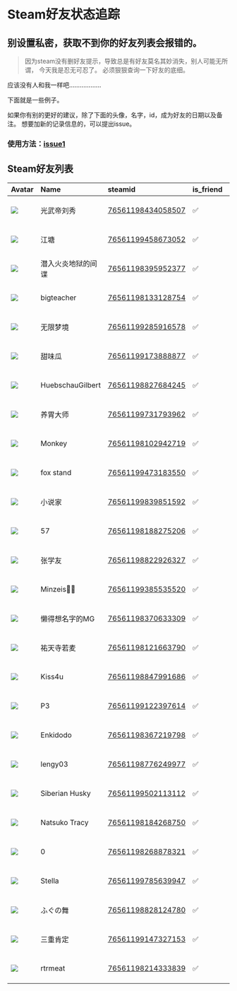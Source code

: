 # Steam好友状态追踪
## 别设置私密，获取不到你的好友列表会报错的。

> 因为steam没有删好友提示，导致总是有好友莫名其妙消失，别人可能无所谓，
> 今天我是忍无可忍了。 必须狠狠查询一下好友的底细。

应该没有人和我一样吧………………

下面就是一些例子。

如果你有别的更好的建议，除了下面的头像，名字，id，成为好友的日期以及备注。 想要加新的记录信息的，可以提出issue。

### 使用方法：[issue1](https://github.com/systemannounce/SteamFriends/issues/1)



## Steam好友列表
| Avatar                                                                            | Name             | steamid                                                                     | is_friend   | BFD                 | removed_time   | Remark   |
|:----------------------------------------------------------------------------------|:-----------------|:----------------------------------------------------------------------------|:------------|:--------------------|:---------------|:---------|
| ![](https://avatars.steamstatic.com/52ae6dca729dd6ac7b7a2d1c801e78c2c0ce5ce4.jpg) | 光武帝刘秀            | [76561198434058507](https://steamcommunity.com/profiles/76561198434058507/) | ✅           | 2025-05-04 13:27:55 |                |          |
| ![](https://avatars.steamstatic.com/2201b1de3a95a1ced9adc1555f8a0e725dc1841c.jpg) | 江塘               | [76561199458673052](https://steamcommunity.com/profiles/76561199458673052/) | ✅           | 2025-07-15 15:27:46 |                |          |
| ![](https://avatars.steamstatic.com/cbb37d8a75c717d95591f7065eda673931372fa9.jpg) | 潜入火炎地狱的间谍        | [76561198395952377](https://steamcommunity.com/profiles/76561198395952377/) | ✅           | 2024-12-10 02:12:27 |                |          |
| ![](https://avatars.steamstatic.com/4547dc1fee025879bc1dc7d93b5d41480fb65557.jpg) | bigteacher       | [76561198133128754](https://steamcommunity.com/profiles/76561198133128754/) | ✅           | 2025-03-13 12:35:59 |                |          |
| ![](https://avatars.steamstatic.com/00c386b4b7e0a5bacf079f73e931209be8a43f30.jpg) | 无限梦境             | [76561199285916578](https://steamcommunity.com/profiles/76561199285916578/) | ✅           | 2023-04-08 08:30:18 |                |          |
| ![](https://avatars.steamstatic.com/200876e2caa7a93d56f7088de005b25fd2513edf.jpg) | 甜味瓜              | [76561199173888877](https://steamcommunity.com/profiles/76561199173888877/) | ✅           | 2025-05-27 07:18:24 |                |          |
| ![](https://avatars.steamstatic.com/78c664d09ecb0e704c73cadceffc0eb913161a2e.jpg) | HuebschauGilbert | [76561198827684245](https://steamcommunity.com/profiles/76561198827684245/) | ✅           | 2025-09-26 14:09:04 |                |          |
| ![](https://avatars.steamstatic.com/6b4a37702b425bb877b8c0f079f9b6a3c466c7b2.jpg) | 养胃大师             | [76561199731793962](https://steamcommunity.com/profiles/76561199731793962/) | ✅           | 2025-01-19 15:38:05 |                |          |
| ![](https://avatars.steamstatic.com/ed63cbebb92f577752a7baac7c6f91c03895ebf9.jpg) | Monkey           | [76561198102942719](https://steamcommunity.com/profiles/76561198102942719/) | ✅           | 2024-12-29 11:16:06 |                |          |
| ![](https://avatars.steamstatic.com/3591d75c474d0e08ecf82ed274686dd6078c5e3f.jpg) | fox stand        | [76561199473183550](https://steamcommunity.com/profiles/76561199473183550/) | ✅           | 2025-06-14 17:18:52 |                |          |
| ![](https://avatars.steamstatic.com/b4ce2f7df501af02dd5bc1f9e9790db79a04cb5e.jpg) | 小说家              | [76561199839851592](https://steamcommunity.com/profiles/76561199839851592/) | ✅           | 2025-05-05 08:04:06 |                |          |
| ![](https://avatars.steamstatic.com/d6de3d2d949bfef4b5144a7586f2300f307abe11.jpg) | 57               | [76561198188275206](https://steamcommunity.com/profiles/76561198188275206/) | ✅           | 2025-07-15 10:30:04 |                |          |
| ![](https://avatars.steamstatic.com/beff4276dee399e198affd0f834e21e576e1d6dd.jpg) | 张学友              | [76561198822926327](https://steamcommunity.com/profiles/76561198822926327/) | ✅           | 2025-05-05 10:27:39 |                |          |
| ![](https://avatars.steamstatic.com/c55f21ff6e690eb823516feb0b19d356e15e47e4.jpg) | Minzeis🏳️‍🌈      | [76561199385535520](https://steamcommunity.com/profiles/76561199385535520/) | ✅           | 2025-02-08 07:10:19 |                |          |
| ![](https://avatars.steamstatic.com/c708850cdd1796bffd352429a5e400d6f2d50a1c.jpg) | 懒得想名字的MG         | [76561198370633309](https://steamcommunity.com/profiles/76561198370633309/) | ✅           | 2024-09-29 08:57:42 |                |          |
| ![](https://avatars.steamstatic.com/e54ebfbd6206da0b8c11f0a486f1a3e4886a1282.jpg) | 祐天寺若麦            | [76561198121663790](https://steamcommunity.com/profiles/76561198121663790/) | ✅           | 2025-04-27 14:38:40 |                |          |
| ![](https://avatars.steamstatic.com/35158c6c3e15872268a9d3fb72fcdb89ba26c9ee.jpg) | Kiss4u           | [76561198847991686](https://steamcommunity.com/profiles/76561198847991686/) | ✅           | 2025-09-23 11:28:05 |                |          |
| ![](https://avatars.steamstatic.com/1a6273c3f96f44d5350c7957fdbac9e361f3fdd5.jpg) | P3               | [76561199122397614](https://steamcommunity.com/profiles/76561199122397614/) | ✅           | 2025-06-14 15:19:43 |                |          |
| ![](https://avatars.steamstatic.com/6eb062ea8638aca5b65b5d22bf99cc80310f6754.jpg) | Enkidodo         | [76561198367219798](https://steamcommunity.com/profiles/76561198367219798/) | ✅           | 2025-06-14 16:44:03 |                |          |
| ![](https://avatars.steamstatic.com/fef49e7fa7e1997310d705b2a6158ff8dc1cdfeb.jpg) | lengy03          | [76561198776249977](https://steamcommunity.com/profiles/76561198776249977/) | ✅           | 2025-10-18 05:55:36 |                |          |
| ![](https://avatars.steamstatic.com/6db3651b4bb6b86eec3f627efd1f47952aa588b5.jpg) | Siberian Husky   | [76561199502113112](https://steamcommunity.com/profiles/76561199502113112/) | ✅           | 2025-07-08 15:38:21 |                |          |
| ![](https://avatars.steamstatic.com/fb8c7601db1e2e4ca0170a35a5381d6b2fa49d46.jpg) | Natsuko Tracy    | [76561198184268750](https://steamcommunity.com/profiles/76561198184268750/) | ✅           | 2025-10-29 09:55:52 |                |          |
| ![](https://avatars.steamstatic.com/5aee1596073170840fd16d598a94428eb830e997.jpg) | 0                | [76561198268878321](https://steamcommunity.com/profiles/76561198268878321/) | ✅           | 2024-12-21 01:52:05 |                |          |
| ![](https://avatars.steamstatic.com/e896c74bfe90206b9c485ff4207939c8e9b7bf45.jpg) | Stella           | [76561199785639947](https://steamcommunity.com/profiles/76561199785639947/) | ✅           | 2024-09-29 09:16:45 |                |          |
| ![](https://avatars.steamstatic.com/8450849c1dc5308dd100edfa95c28e882cbccd57.jpg) | ふぐの舞             | [76561198828124780](https://steamcommunity.com/profiles/76561198828124780/) | ✅           | 2025-06-14 14:52:53 |                |          |
| ![](https://avatars.steamstatic.com/1c27ea94d547b741d982979c86c9b0bd0ebf1ba7.jpg) | 三重肯定             | [76561199147327153](https://steamcommunity.com/profiles/76561199147327153/) | ✅           | 2025-07-08 15:19:40 |                |          |
| ![](https://avatars.steamstatic.com/41d10e469e76fd4958e8496618978746925baa27.jpg) | rtrmeat          | [76561198214333839](https://steamcommunity.com/profiles/76561198214333839/) | ✅           | 2025-06-14 14:19:01 |                |          |